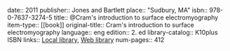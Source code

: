 date:: 2011
publisher:: Jones and Bartlett
place:: "Sudbury, MA"
isbn:: 978-0-7637-3274-5
title:: @Cram's introduction to surface electromyography
item-type:: [[book]]
original-title:: Cram's introduction to surface electromyography
language:: eng
edition:: 2. ed
library-catalog:: K10plus ISBN
links:: [Local library](zotero://select/library/items/MAGT8SRD), [Web library](https://www.zotero.org/users/13359305/items/MAGT8SRD)
num-pages:: 412
